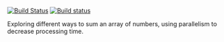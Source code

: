 [![Build Status](https://travis-ci.org/neverendingqs-sandbox/ParallelSum.svg?branch=master)](https://travis-ci.org/neverendingqs-sandbox/ParallelSum)
[![Build status](https://ci.appveyor.com/api/projects/status/am1vkh9xh87p024d/branch/master?svg=true)](https://ci.appveyor.com/project/neverendingqs/parallelsum/branch/master)

Exploring different ways to sum an array of numbers, using parallelism to decrease processing time.
